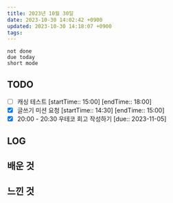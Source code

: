 ```yaml
---
title: 2023년 10월 30일
date: 2023-10-30 14:02:42 +0900
updated: 2023-10-30 14:18:07 +0900
tags: 
---
```


```tasks
not done 
due today
short mode
```

## TODO
- [ ] 캐싱 테스트 [startTime:: 15:00]  [endTime:: 18:00]
- [x] 글쓰기 미션 요청 [startTime:: 14:30]  [endTime:: 15:00]
- [x] 20:00 - 20:30 우테코 회고 작성하기  [due:: 2023-11-05]

## LOG

## 배운 것

## 느낀 것